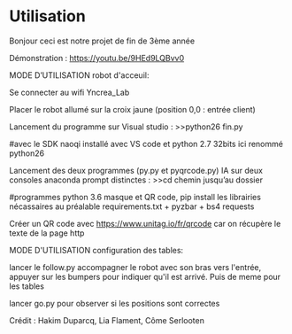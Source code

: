 # Utilisation
Bonjour  ceci est notre projet de fin de 3ème année


 Démonstration :  https://youtu.be/9HEd9LQBvv0

 

 

MODE D’UTILISATION robot d'acceuil:

Se connecter au wifi Yncrea_Lab

Placer le robot allumé sur la croix jaune (position 0,0 : entrée client)

Lancement du programme sur Visual studio : >>python26 fin.py 

#avec le SDK naoqi installé avec VS code et python 2.7 32bits ici renommé python26 

Lancement des deux programmes (py.py et pyqrcode.py) IA sur deux consoles anaconda prompt distinctes : >>cd chemin jusqu’au dossier  

#programmes python 3.6 masque et QR code, pip install les librairies nécassaires au préalable requirements.txt + pyzbar + bs4 requests  

Créer un QR code avec https://www.unitag.io/fr/qrcode car on récupère le texte de la page http 




MODE D'UTILISATION configuration des tables:

lancer le follow.py accompagner le robot avec son bras vers l'entrée,
appuyer sur les bumpers pour indiquer qu'il est arrivé. 
Puis de meme pour les tables

lancer go.py pour observer si les positions sont correctes


 
Crédit : Hakim Duparcq, Lia Flament, Côme Serlooten
